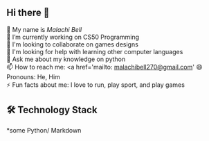## Hi there 👋
🔭 My name is _Malachi Bell_  
🌱 I’m currently working on CS50 Programming  
👯 I'm looking to collaborate on games designs  
🤔 I'm looking for help with learning other computer languages  
💬 Ask me about my knowledge on python  
📫 How to reach me: <a href='mailto: malachibell270@gmail.com'
😄 Pronouns: He, Him  
⚡ Fun facts about me: I love to run, play sport, and play games
## 🛠 Technology Stack  
*some Python/ Markdown
